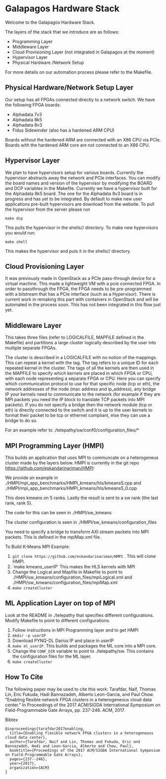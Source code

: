 # Galapagos Hardware Stack 

Welcome to the Galapagos Hardware Stack. 

The layers of the stack that we introduce are as follows:

- Programming Layer
- Middleware Layer
- Cloud Provisioning Layer (not integrated in Galapagos at the moment)
- Hypervisor Layer
- Physical Hardware /Network Setup

For more details on our automation process please refer to the Makefile. 

## Physical Hardware/Network Setup Layer

Our setup has all FPGAs connected directly to a network switch.  We have the following FPGA boards:
- Alphadata 7v3
- Alphadata 8k5
- Alphadata 8v3
- Fidus Sidewinder (also has a hardened ARM CPU)

Boards without the hardened ARM are connected with an X86 CPU via PCIe. Boards with the hardened ARM core are not connected to an X86 CPU.

## Hypervisor Layer

We plan to have hypervisors setup for various boards. Currently the hypervisor abstracts away the network and PCIe interfaces. 
You can modify the board names and version of the hypervisor by modifying the BOARD and DCP variables in the Makefile.
Currently we have a hypervisor built for the Alphadata 8k5 board. The one for the Alphadata 8v3 board is in progress and has yet to be integrated. 
By default to make new user applications pre-built hypervisors are download from the website. To pull the hypervisor from the server please run 


`make dcp`

This pulls the hypervisor in the shells/<board name>/ directory. 
To make new hypervisors you would run:

`make shell`

This makes the hypervisor and puts it in the shells/<board name>/ directory.


## Cloud Provisioning Layer
It was previously made in OpenStack as a PCIe pass-through device for a virtual machine.
This made a lightweight VM with a pcie connected FPGA. In order to passthrough the FPGA, the FPGA needs to be pre-programmed with a bitstream that has a PCIe interface (such as a Hypervisor).
There is current work in remaking this part with containers in OpenStack and will be automated in the process soon.
This has not been integrated in this flow just yet. 

## Middleware Layer

This takes three files (refer to LOGICALFILE, MAPFILE defined in the Makefile) and partitions a large cluster logically described by the user into multiple separate FPGAs.

The cluster is described in a LOGICALFILE with no notion of the mappings. This can repeat a kernel with the <rep> tag. The <num> tag refers to a unique ID for each repeated kernel in the cluster. The <num> tags of all the kernels are then used in the MAPFILE to specify which kernels are placed in which FPGA or CPU, with each node representing a separate FPGA or CPU. Here you can specify which communication protocol to use for that specific node (tcp or eth), the network addresses of the node (mac address and ip_address), any bridge IP your kernels need to communicate to the network (for example if they are MPI packets you need the IP block to translate TCP packets into MPI packets). If you do not specify a bridge then the network module (tcp or eth) is directly connected to the switch and it is up to the user kernels to format their packet to be tcp or ethernet compliant, else they can use a bridge to do so. 
  
For an example refer to ./telepathy/sw/conf0/configuration_files/*


## MPI Programming Layer (HMPI)

This builds an application that uses MPI to communcate on a heterogeneus cluster made by the layers below. HMPI is currently in the git repo https://github.com/eskandarinariman/HMPI:

We provide an example in ./HMPI/mpi_app_benchmarks/HMPI_kmeans/hls/kmeans5.cpp and ./HMPI/mpi_app_benchmarks/HMPI_kmeans/hls/kmeans5_0.cpp

This does kmeans on 5 ranks. Lastly the result is sent to a sw rank (the last rank, rank 5). 

The code for this can be seen in ./HMPI/sw_kmeans

The cluster configuration is seen in ./HMPI/sw_kmeans/configuration_files

You need to specify a bridge to transform AXI stream packets into MPI packets. This is defined in the mpiMap.xml file. 


To Build K-Means MPI Example:
1. `git clone https://github.com/eskandarinariman/HMPI` . This will clone HMPI.
1. `make kmeans_userIP' This makes the HLS kernels with MPI
2. Change the Logical and Mapfile in Makefile to point to ./HMPI/sw_kmeans/configuration_files/mpiLogical.xml and ./HMPI/sw_kmeans/configuration_files/mpiMap.xml 
3. `make createCluster`

## ML Application Layer on top of MPI 

Look at the README in ./telepathy that specifies different configurations. Modify Makefile to point to different configurations.

1. Follow instructions in MPI Programming layer and to get HMPI
2. `mkdir -p userIP`
2. Download PYNQ-DL Darius IP and place in userIP
3. `make ml_userIP`. This builds and packages the ML core into a MPI core.
4. Change the `CONF_DIR` variable to point to ./telepathy/sw. This contains the configuration files for the ML layer. 
5. `make createCluster` 


## How To Cite

The following paper may be used to cite this work:
Tarafdar, Naif, Thomas Lin, Eric Fukuda, Hadi Bannazadeh, Alberto Leon-Garcia, and Paul Chow. "Enabling flexible network FPGA clusters in a heterogeneous cloud data center." In Proceedings of the 2017 ACM/SIGDA International Symposium on Field-Programmable Gate Arrays, pp. 237-246. ACM, 2017.

Bibtex
```
@inproceedings{tarafdar2017enabling,
  title={Enabling flexible network FPGA clusters in a heterogeneous cloud data center},
  author={Tarafdar, Naif and Lin, Thomas and Fukuda, Eric and Bannazadeh, Hadi and Leon-Garcia, Alberto and Chow, Paul},
  booktitle={Proceedings of the 2017 ACM/SIGDA International Symposium on Field-Programmable Gate Arrays},
  pages={237--246},
  year={2017},
  organization={ACM}
}
```
